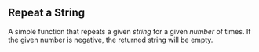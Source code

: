 ## Repeat a String

A simple function that repeats a given _string_ for a given _number_ of times. If the given number is negative, the returned string will be empty.

